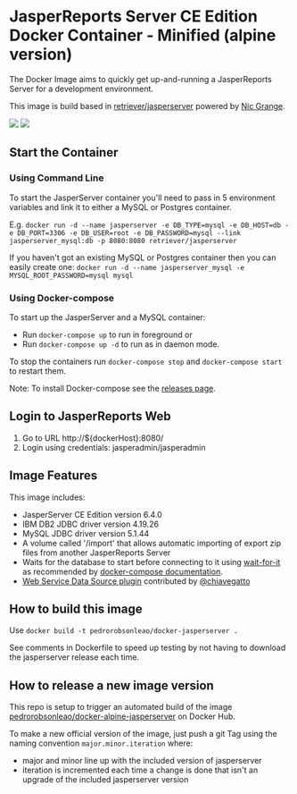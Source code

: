 # JasperReports Server CE Edition Docker Container - Minified (alpine version)

The Docker Image aims to quickly get up-and-running a JasperReports Server for a development environment.

This image is build based in [retriever/jasperserver](https://github.com/retrievercommunications/docker-jasperserver) powered by [Nic Grange](mailto:nicolas.grange@retrievercommunications.com).

[![](https://images.microbadger.com/badges/image/pedrorobsonleao/docker-alpine-jasperserver.svg)](https://microbadger.com/images/pedrorobsonleao/docker-docker-alpine-jasperserver "Get your own image badge on microbadger.com") [![](https://images.microbadger.com/badges/version/pedrorobsonleao/docker-alpine-jasperserver.svg)](https://microbadger.com/images/pedrorobsonleao/docker-alpine-jasperserver "Get your own version badge on microbadger.com")
## Start the Container

### Using Command Line

To start the JasperServer container you'll need to pass in 5 environment variables and link it to either a MySQL or Postgres container.

E.g. `docker run -d --name jasperserver -e DB_TYPE=mysql -e DB_HOST=db -e DB_PORT=3306 -e DB_USER=root -e DB_PASSWORD=mysql --link jasperserver_mysql:db -p 8080:8080 retriever/jasperserver`

If you haven't got an existing MySQL or Postgres container then you can easily create one:
`docker run -d --name jasperserver_mysql -e MYSQL_ROOT_PASSWORD=mysql mysql`


### Using Docker-compose

To start up the JasperServer and a MySQL container:

* Run `docker-compose up` to run in foreground or
* Run `docker-compose up -d` to run as in daemon mode.

To stop the containers run `docker-compose stop` and `docker-compose start` to restart them.

Note: To install Docker-compose see the [releases page](https://github.com/docker/compose/releases). 


## Login to JasperReports Web

1. Go to URL http://${dockerHost}:8080/
2. Login using credentials: jasperadmin/jasperadmin


## Image Features
This image includes:
* JasperServer CE Edition version 6.4.0
* IBM DB2 JDBC driver version 4.19.26
* MySQL JDBC driver version 5.1.44
* A volume called '/import' that allows automatic importing of export zip files from another JasperReports Server
* Waits for the database to start before connecting to it using [wait-for-it](https://github.com/vishnubob/wait-for-it) as recommended by [docker-compose documentation](https://docs.docker.com/compose/startup-order/).
* [Web Service Data Source plugin](https://community.jaspersoft.com/project/web-service-data-source) contributed by [@chiavegatto](https://github.com/chiavegatto)

## How to build this image
Use `docker build -t pedrorobsonleao/docker-jasperserver .` 

See comments in Dockerfile to speed up testing by not having to download the jasperserver release each time.

## How to release a new image version
This repo is setup to trigger an automated build of the image [pedrorobsonleao/docker-alpine-jasperserver](https://hub.docker.com/r/pedrorobsonleao/docker-alpine-jasperserver/) on Docker Hub.

To make a new official version of the image, just push a git Tag using the naming convention `major.minor.iteration` where:
* major and minor line up with the included version of jasperserver 
* iteration is incremented each time a change is done that isn't an upgrade of the included jasperserver version
